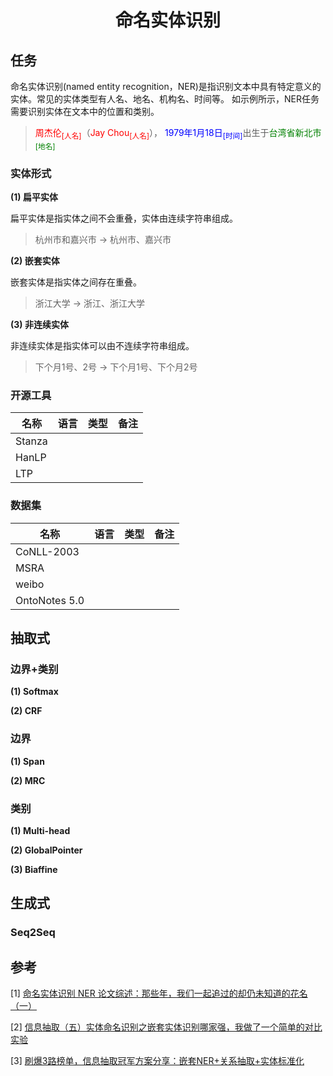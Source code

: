 <h1 style="text-align:center">命名实体识别</h1>

## 任务

命名实体识别(named entity recognition，NER)是指识别文本中具有特定意义的实体。常见的实体类型有人名、地名、机构名、时间等。
如示例所示，NER任务需要识别实体在文本中的位置和类别。

> <font color='red'>周杰伦<sub>[人名]</sub></font>（<font color='red'>Jay Chou<sub>[人名]</sub></font>），
> <font color='blue'>1979年1月18日<sub>[时间]</sub></font>出生于<font color='green'>台湾省新北市<sub>[地名]</sub></font>

### 实体形式

**(1) 扁平实体**

扁平实体是指实体之间不会重叠，实体由连续字符串组成。

> 杭州市和嘉兴市 -> 杭州市、嘉兴市

**(2) 嵌套实体**

嵌套实体是指实体之间存在重叠。

> 浙江大学 -> 浙江、浙江大学

**(3) 非连续实体**

非连续实体是指实体可以由不连续字符串组成。

> 下个月1号、2号 -> 下个月1号、下个月2号

### 开源工具

| 名称     |语言| 类型  | 备注 |
|--------|---|-----|----|
| Stanza ||||
| HanLP  ||||
| LTP    ||||

### 数据集

| 名称            |语言|类型|备注|
|---------------|---|---|---|
| CoNLL-2003    ||||
| MSRA          ||||
| weibo         ||||
| OntoNotes 5.0 ||||

## 抽取式

### 边界+类别

**(1) Softmax**

**(2) CRF**

### 边界

**(1) Span**

**(2) MRC**

### 类别

**(1) Multi-head**

**(2) GlobalPointer**

**(3) Biaffine**


## 生成式

### Seq2Seq



## 参考

[1] [命名实体识别 NER 论文综述：那些年，我们一起追过的却仍未知道的花名 （一）](https://zhuanlan.zhihu.com/p/135453456)

[2] [信息抽取（五）实体命名识别之嵌套实体识别哪家强，我做了一个简单的对比实验](https://blog.csdn.net/weixin_45839693/article/details/116425297)

[3] [刷爆3路榜单，信息抽取冠军方案分享：嵌套NER+关系抽取+实体标准化](https://zhuanlan.zhihu.com/p/326302618)
